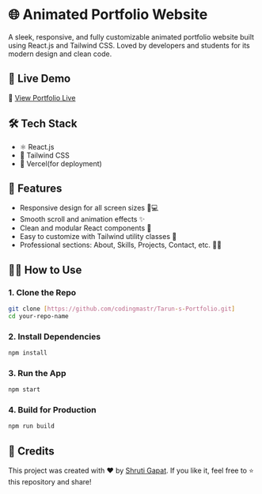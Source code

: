 # 🌐 Animated Portfolio Website

A sleek, responsive, and fully customizable animated portfolio website built using 
React.js and Tailwind CSS. Loved by developers and students for its modern design and clean code.

## 🚀 Live Demo

🔗 [View Portfolio Live](https://shrutigapat.vercel.app/)

## 🛠️ Tech Stack

- ⚛️ React.js
- 🎨 Tailwind CSS
- 💾 Vercel(for deployment)

## 📁 Features

- Responsive design for all screen sizes 📱💻
- Smooth scroll and animation effects ✨
- Clean and modular React components 🧩
- Easy to customize with Tailwind utility classes 🎯
- Professional sections: About, Skills, Projects, Contact, etc. 👨‍💻


## 🧑‍💻 How to Use

### 1. Clone the Repo

```bash
git clone [https://github.com/codingmastr/Tarun-s-Portfolio.git]
cd your-repo-name
````

### 2. Install Dependencies

```bash
npm install
```

### 3. Run the App

```bash
npm start
```

### 4. Build for Production

```bash
npm run build
```

## 🌟 Credits

This project was created with ❤️ by [Shruti Gapat](https://shrutigapat.vercel.app/).
If you like it, feel free to ⭐ this repository and share!
